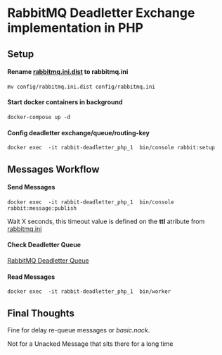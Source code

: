 # RabbitMQ Deadletter Exchange implementation in PHP

## Setup

#### Rename [rabbitmq.ini.dist](config/rabbitmq.ini.dist) to rabbitmq.ini

`mv config/rabbitmq.ini.dist config/rabbitmq.ini`

#### Start docker containers in background

`docker-compose up -d`

#### Config deadletter exchange/queue/routing-key

`docker exec  -it rabbit-deadletter_php_1  bin/console rabbit:setup`

## Messages Workflow

#### Send Messages

`docker exec  -it rabbit-deadletter_php_1  bin/console rabbit:message:publish`

Wait X seconds, this timeout value is defined on the **ttl** atribute from [rabbitmq.ini](config/rabbitmq.ini)

#### Check Deadletter Queue

[RabbitMQ Deadletter Queue](http://localhost:15672/#/queues/%2F/deadletter-queue)

#### Read Messages

`docker exec  -it rabbit-deadletter_php_1  bin/worker`

## Final Thoughts

Fine for delay re-queue messages or _basic.nack_.

Not for a Unacked Message that sits there for a long time